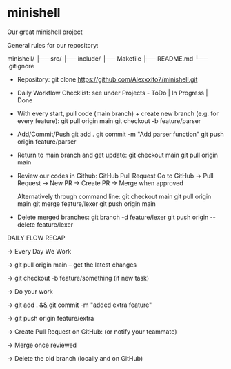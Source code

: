 # minishell
Our great minishell project

General rules for our repository:

minishell/
├── src/
├── include/
├── Makefile
├── README.md
└── .gitignore

- Repository: 
	git clone https://github.com/Alexxxito7/minishell.git

- Daily Workflow Checklist: 
	see under Projects - ToDo | In Progress | Done

- With every start, pull code (main branch) + create new branch (e.g. for every feature): 
	git pull origin main
	git checkout -b feature/parser
	
- Add/Commit/Push
	git add .
	git commit -m "Add parser function"
	git push origin feature/parser

- Return to main branch and get update:
	git checkout main
	git pull origin main

- Review our codes in Github:
	GitHub Pull Request
	Go to GitHub → Pull Request → New PR → Create PR → Merge when approved
	
	Alternatively through command line:
		git checkout main
		git pull origin main
		git merge feature/lexer
		git push origin main

- Delete merged branches:
	git branch -d feature/lexer
	git push origin --delete feature/lexer


DAILY FLOW RECAP

→ Every Day We Work

→ git pull origin main – get the latest changes

→ git checkout -b feature/something (if new task)

→ Do your work

→ git add . && git commit -m "added extra feature"

→ git push origin feature/extra

→ Create Pull Request on GitHub: (or notify your teammate)

→ Merge once reviewed

→ Delete the old branch (locally and on GitHub)

